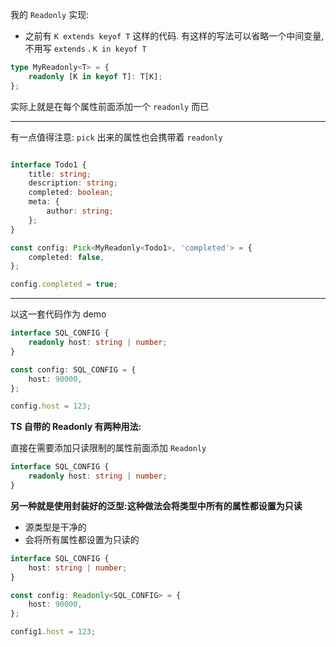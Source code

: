 我的 `Readonly` 实现:

- 之前有 `K extends keyof T` 这样的代码. 有这样的写法可以省略一个中间变量, 不用写 `extends` . `K in keyof T`

```typescript
type MyReadonly<T> = {
    readonly [K in keyof T]: T[K];
};

```
实际上就是在每个属性前面添加一个 `readonly` 而已


---

有一点值得注意: `pick` 出来的属性也会携带着 `readonly`

```typescript

interface Todo1 {
    title: string;
    description: string;
    completed: boolean;
    meta: {
        author: string;
    };
}

const config: Pick<MyReadonly<Todo1>, 'completed'> = {
    completed: false,
};

config.completed = true;


```

---

以这一套代码作为 demo

```typescript
interface SQL_CONFIG {
    readonly host: string | number;
}

const config: SQL_CONFIG = {
    host: 90000,
};

config.host = 123;
```

**TS 自带的 Readonly 有两种用法:**

直接在需要添加只读限制的属性前面添加 `Readonly`

```typescript
interface SQL_CONFIG {
    readonly host: string | number;
}

```

**另一种就是使用封装好的泛型:这种做法会将类型中所有的属性都设置为只读**

- 源类型是干净的
- 会将所有属性都设置为只读的

```typescript
interface SQL_CONFIG {
    host: string | number;
}

const config: Readonly<SQL_CONFIG> = {
    host: 90000,
};

config1.host = 123;

```


